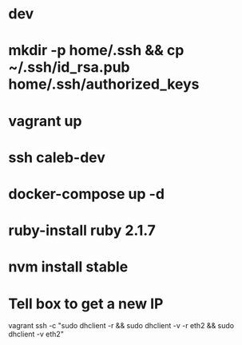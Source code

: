 # dev
# mkdir -p home/.ssh && cp ~/.ssh/id_rsa.pub home/.ssh/authorized_keys
# vagrant up
# ssh caleb-dev
# docker-compose up -d
# ruby-install ruby 2.1.7
# nvm install stable


# Tell box to get a new IP
vagrant ssh -c "sudo dhclient -r && sudo dhclient -v -r eth2 && sudo dhclient -v eth2"

